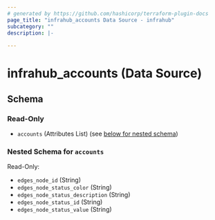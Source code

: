 ```yaml
---
# generated by https://github.com/hashicorp/terraform-plugin-docs
page_title: "infrahub_accounts Data Source - infrahub"
subcategory: ""
description: |-
  
---
```


# infrahub_accounts (Data Source)





<!-- schema generated by tfplugindocs -->
## Schema

### Read-Only

- `accounts` (Attributes List) (see [below for nested schema](#nestedatt--accounts))

<a id="nestedatt--accounts"></a>
### Nested Schema for `accounts`

Read-Only:

- `edges_node_id` (String)
- `edges_node_status_color` (String)
- `edges_node_status_description` (String)
- `edges_node_status_id` (String)
- `edges_node_status_value` (String)
